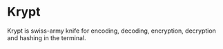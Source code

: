 # Krypt

Krypt is swiss-army knife for encoding, decoding, encryption, decryption and hashing in the terminal.
